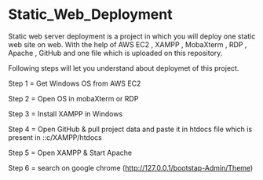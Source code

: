 # Static_Web_Deployment


Static web server deployment is a project in which you will deploy one static web site on web. With the help of AWS EC2 , XAMPP , MobaXterm , RDP , Apache , GitHub and one file which is uploaded on this repository.


Following steps will let you understand about deploymet of this project.


Step 1 = Get Windows OS from AWS EC2

Step 2 = Open OS in mobaXterm or RDP

Step 3 = Install XAMPP in Windows

Step 4 = Open GitHub & pull  project data and paste it in htdocs file which is present in ::c/XAMPP/htdocs

Step 5 = Open XAMPP & Start Apache

Step 6 = search on google chrome (http://127.0.0.1/bootstap-Admin/Theme)
